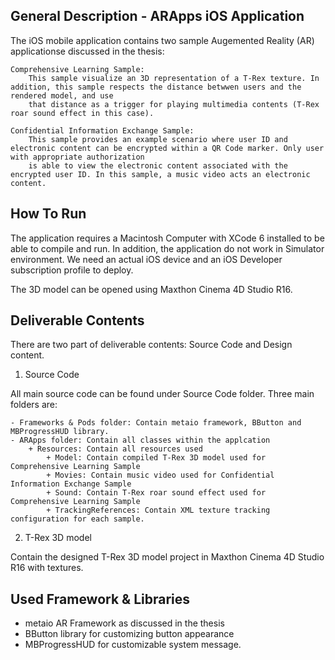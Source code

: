 ## General Description - ARApps iOS Application

The iOS mobile application contains two sample Augemented Reality (AR) applicationse discussed in the thesis: 
	
	Comprehensive Learning Sample:
		This sample visualize an 3D representation of a T-Rex texture. In addition, this sample respects the distance betwwen users and the rendered model, and use
		that distance as a trigger for playing multimedia contents (T-Rex roar sound effect in this case).

	Confidential Information Exchange Sample:
		This sample provides an example scenario where user ID and electronic content can be encrypted within a QR Code marker. Only user with appropriate authorization
		is able to view the electronic content associated with the encrypted user ID. In this sample, a music video acts an electronic content.


## How To Run

The application requires a Macintosh Computer with XCode 6 installed to be able to compile and run.
In addition, the application do not work in Simulator environment. We need an actual iOS device and an iOS Developer subscription profile to deploy.

The 3D model can be opened using Maxthon Cinema 4D Studio R16.

## Deliverable Contents

There are two part of deliverable contents: Source Code and Design content.

1. Source Code

All main source code can be found under Source Code folder. Three main folders are:

	- Frameworks & Pods folder: Contain metaio framework, BButton and MBProgressHUD library.
	- ARApps folder: Contain all classes within the applcation
		+ Resources: Contain all resources used
			+ Model: Contain compiled T-Rex 3D model used for Comprehensive Learning Sample
			+ Movies: Contain music video used for Confidential Information Exchange Sample
			+ Sound: Contain T-Rex roar sound effect used for Comprehensive Learning Sample
			+ TrackingReferences: Contain XML texture tracking configuration for each sample.

2. T-Rex 3D model

Contain the designed T-Rex 3D model project in Maxthon Cinema 4D Studio R16 with textures.


## Used Framework & Libraries

- metaio AR Framework as discussed in the thesis
- BButton library for customizing button appearance
- MBProgressHUD for customizable system message.
